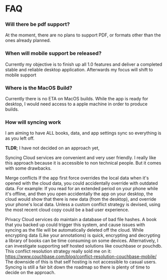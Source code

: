 # FAQ

### Will there be pdf support?
At the moment, there are no plans to support PDF, or formats other than the ones already planned.

### When will mobile support be released?
Currently my objective is to finish up all 1.0 features and deliver a completed stable and reliable desktop application. Afterwards my focus will shift to mobile support

### Where is the MacOS Build?
Currently there is no ETA on MacOS builds. While the app is ready for desktop, I would need access to a apple machine in order to produce builds.

### How will syncing work
I am aiming to have ALL books, data, and app settings sync so everything is as you left off.

**TLDR**; I have not decided on an approach yet, 

Syncing
Cloud services are convenient and very user friendly. I really like this approach because it is accessible to non technical people. But it comes with some drawbacks.

Merge conflicts
If the app first force overrides the local data when it's opened with the cloud data, you could accidentally override with outdated data.
For example:
If you read for an extended period on your phone while it's offline, and then you open accidentally the app on your desktop, the cloud would show that there is new data (from the desktop), and override your phone's local data.
Unless a custom conflict strategy is devised, using the most recent cloud copy could be a bad user experience.

Privacy
Cloud services do maintain a database of bad file hashes. A book that you backed up could trigger this system, and cause issues with syncing as the file will be automatically deleted off the cloud.
While encrypting data (Like your annotations) is quick, encrypting and decrypting a library of books can be time consuming on some devices.
Alternatively, I can investigate supporting self hosted solutions like couchbase or pouchdb.
This conflict resolution strategy really sold me on it: https://www.couchbase.com/blog/conflict-resolution-couchbase-mobile/
The downside of this is that self hosting is not accessible to casual users.
Syncing is still a fair bit down the roadmap so there is plenty of time to decide on the approach.

